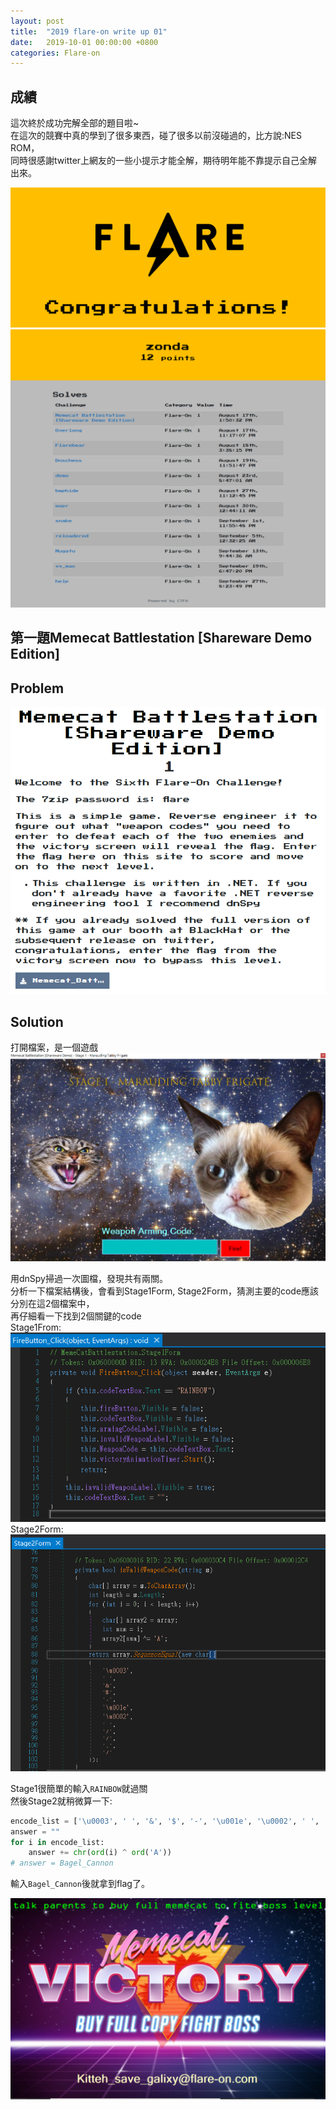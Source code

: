 ```yaml
---
layout: post
title:  "2019 flare-on write up 01"
date:   2019-10-01 00:00:00 +0800
categories: Flare-on
---
```


## 成績

這次終於成功完解全部的題目啦~  
在這次的競賽中真的學到了很多東西，碰了很多以前沒碰過的，比方說:NES ROM，  
同時很感謝twitter上網友的一些小提示才能全解，期待明年能不靠提示自己全解出來。  

![flare](/assets/images/2019-10-01-2019-flare-on_write_up_01/flare.PNG)  
![flare-on](/assets/images/2019-10-01-2019-flare-on_write_up_01/flare-on.png)  

## 第一題Memecat Battlestation [Shareware Demo Edition]

## Problem
![problem](/assets/images/2019-10-01-2019-flare-on_write_up_01/problem.PNG)  

## Solution

打開檔案，是一個遊戲  
![game](/assets/images/2019-10-01-2019-flare-on_write_up_01/game.PNG)  

用dnSpy掃過一次圖檔，發現共有兩關。  
分析一下檔案結構後，會看到Stage1Form, Stage2Form，猜測主要的code應該分別在這2個檔案中，  
再仔細看一下找到2個關鍵的code  
Stage1From:  
![FireButton_Click](/assets/images/2019-10-01-2019-flare-on_write_up_01/FireButton_Click.PNG)  
Stage2Form:  
![isValidWeaponCode](/assets/images/2019-10-01-2019-flare-on_write_up_01/isValidWeaponCode.PNG)  

Stage1很簡單的輸入`RAINBOW`就過關  
然後Stage2就稍微算一下:  
```python
encode_list = ['\u0003', ' ', '&', '$', '-', '\u001e', '\u0002', ' ', '/', '/', '.', '/']
answer = ""
for i in encode_list:
    answer += chr(ord(i) ^ ord('A'))
# answer = Bagel_Cannon
```
輸入`Bagel_Cannon`後就拿到flag了。  

![answer](/assets/images/2019-10-01-2019-flare-on_write_up_01/answer.PNG)  